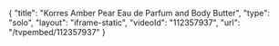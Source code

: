 {
    "title": "Korres Amber Pear Eau de Parfum and Body Butter",
    "type": "solo",
    "layout": "iframe-static",
    "videoId": "112357937",
    "url": "\/tvpembed\/112357937"
}